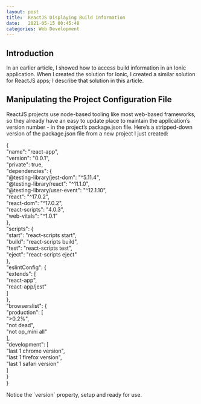 ```yaml
---
layout: post
title:  ReactJS Displaying Build Information 
date:   2021-05-15 00:45:48
categories: Web Development
---
```

Introduction
------------

In an earlier article, I showed how to access build information in an Ionic application. When I created the solution for Ionic, I created a similar solution for ReactJS apps; I describe that solution in this article.

Manipulating the Project Configuration File
-------------------------------------------

ReactJS projects use node-based tooling like most web-based frameworks, so they already have an easy to update place to maintain the application’s version number - in the project’s package.json file. Here’s a stripped-down version of the package.json file from a new project I just created:

{  
 "name": "react-app",  
 "version": "0.0.1",  
 "private": true,  
 "dependencies": {  
 "@testing-library/jest-dom": "^5.11.4",  
 "@testing-library/react": "^11.1.0",  
 "@testing-library/user-event": "^12.1.10",  
 "react": "^17.0.2",  
 "react-dom": "^17.0.2",  
 "react-scripts": "4.0.3",  
 "web-vitals": "^1.0.1"  
 },  
 "scripts": {  
   "start": "react-scripts start",  
   "build": "react-scripts build",  
   "test": "react-scripts test",  
   "eject": "react-scripts eject"  
 },  
 "eslintConfig": {  
   "extends": \[  
     "react-app",  
     "react-app/jest"  
   \]  
 },  
 "browserslist": {  
   "production": \[  
     ">0.2%",  
     "not dead",  
     "not op\_mini all"  
   \],  
 "development": \[  
   "last 1 chrome version",  
   "last 1 firefox version",  
   "last 1 safari version"  
   \]  
 }  
}

Notice the \`version\` property, setup and ready for use.